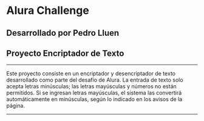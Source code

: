 # Alura Challenge
## Desarrollado por Pedro Lluen
## Proyecto Encriptador de Texto


---

Este proyecto consiste en un encriptador y desencriptador de texto desarrollado como parte del desafío de Alura. La entrada de
 texto solo acepta letras minúsculas; las letras mayúsculas y números no están permitidos. Si se ingresan letras mayúsculas, el 
sistema las convertirá automáticamente en minúsculas, según lo indicado en los avisos de la página.

---
